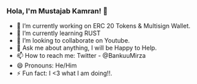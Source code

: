 ### Hola, I'm Mustajab Kamran! 👋

- 🔭 I’m currently working on ERC 20 Tokens & Multisign Wallet.
- 🌱 I’m currently learning RUST
- 👯 I’m looking to collaborate on Youtube. 
- 💬 Ask me about anything, I will be Happy to Help.
- 📫 How to reach me: Twitter - @BankuuMirza
- 😄 Pronouns: He/Him
- ⚡ Fun fact: I <3 what I am doing!!.

